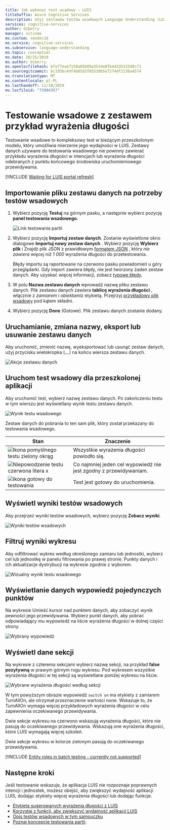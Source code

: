 ```yaml
---
title: Jak wykonać test wsadowy — LUIS
titleSuffix: Azure Cognitive Services
description: Użyj zestawów testów wsadowych Language Understanding (LUIS), aby znaleźć wyrażenia długości z nieprawidłowymi intencjami i jednostkami.
services: cognitive-services
author: diberry
manager: nitinme
ms.custom: seodec18
ms.service: cognitive-services
ms.subservice: language-understanding
ms.topic: conceptual
ms.date: 10/25/2019
ms.author: diberry
ms.openlocfilehash: bfef7eae7158a05b09a3534e8fb44335333d8cf1
ms.sourcegitcommit: bc193bc4df4b85d3f05538b5e7274df2138a4574
ms.translationtype: MT
ms.contentlocale: pl-PL
ms.lasthandoff: 11/10/2019
ms.locfileid: "73904357"
---
```

# <a name="batch-testing-with-a-set-of-example-utterances"></a>Testowanie wsadowe z zestawem przykład wyrażenia długości

 Testowanie wsadowe to kompleksowy test w bieżącym przeszkolonym modelu, który umożliwia mierzenie jego wydajności w LUIS. Zestawy danych używane do testowania wsadowego nie powinny zawierać przykładu wyrażenia długości w intencjach lub wyrażenia długości odebranych z punktu końcowego środowiska uruchomieniowego przewidywania. 

[!INCLUDE [Waiting for LUIS portal refresh](./includes/wait-v3-upgrade.md)]

<a name="batch-testing"></a>

## <a name="import-a-dataset-file-for-batch-testing"></a>Importowanie pliku zestawu danych na potrzeby testów wsadowych

1. Wybierz pozycję **Testuj** na górnym pasku, a następnie wybierz pozycję **panel testowania wsadowego**.

    ![Link testowania partii](./media/luis-how-to-batch-test/batch-testing-link.png)

2. Wybierz pozycję **Importuj zestaw danych**. Zostanie wyświetlone okno dialogowe **Importuj nowy zestaw danych** . Wybierz pozycję **Wybierz plik** i Znajdź plik JSON z prawidłowym [formatem JSON](luis-concept-batch-test.md#batch-file-format) , który *nie zawiera więcej niż 1 000* wyrażenia długości do przetestowania.

    Błędy importu są raportowane na czerwono pasku powiadomień u góry przeglądarki. Gdy import zawiera błędy, nie jest tworzony żaden zestaw danych. Aby uzyskać więcej informacji, zobacz [typowe błędy](luis-concept-batch-test.md#common-errors-importing-a-batch).

3. W polu **Nazwa zestawu danych** wprowadź nazwę pliku zestawu danych. Plik zestawu danych zawiera **tablicę wyrażenia długości** , włącznie z *zamiarem* i *obiektami*z etykietą. Przejrzyj [przykładowy plik wsadowy](luis-concept-batch-test.md#batch-file-format) pod kątem składni. 

4. Wybierz pozycję **Done** (Gotowe). Plik zestawu danych zostanie dodany.

## <a name="run-rename-export-or-delete-dataset"></a>Uruchamianie, zmiana nazwy, eksport lub usuwanie zestawu danych

Aby uruchomić, zmienić nazwę, wyeksportować lub usunąć zestaw danych, użyj przycisku wielokropka (***...***) na końcu wiersza zestawu danych.

![Akcje zestawu danych](./media/luis-how-to-batch-test/batch-testing-options.png)

## <a name="run-a-batch-test-on-your-trained-app"></a>Uruchom test wsadowy dla przeszkolonej aplikacji

Aby uruchomić test, wybierz nazwę zestawu danych. Po zakończeniu testu w tym wierszu jest wyświetlany wynik testu zestawu danych.

![Wynik testu wsadowego](./media/luis-how-to-batch-test/run-test.png)

Zestaw danych do pobrania to ten sam plik, który został przekazany do testowania wsadowego.

|Stan|Znaczenie|
|--|--|
|![Ikona pomyślnego testu zielony okrąg](./media/luis-how-to-batch-test/batch-test-result-green.png)|Wszystkie wyrażenia długości powiodło się.|
|![Niepowodzenie testu czerwona litera x](./media/luis-how-to-batch-test/batch-test-result-red.png)|Co najmniej jeden cel wypowiedź nie jest zgodny z przewidywaniam.|
|![Ikona gotowy do testowania](./media/luis-how-to-batch-test/batch-test-result-blue.png)|Test jest gotowy do uruchomienia.|

<a name="access-batch-test-result-details-in-a-visualized-view"></a>

## <a name="view-batch-test-results"></a>Wyświetl wyniki testów wsadowych 

Aby przejrzeć wyniki testów wsadowych, wybierz pozycję **Zobacz wyniki**.

![Wyniki testów wsadowych](./media/luis-how-to-batch-test/run-test-results.png)

<a name="filter-chart-results-by-intent-or-entity"></a>  

## <a name="filter-chart-results"></a>Filtruj wyniki wykresu

Aby odfiltrować wykres według określonego zamiaru lub jednostki, wybierz cel lub jednostkę w panelu filtrowania po prawej stronie. Punkty danych i ich aktualizacje dystrybucji na wykresie zgodnie z wyborem. 
 
![Wizualny wynik testu wsadowego](./media/luis-how-to-batch-test/filter-by-entity.png) 

## <a name="view-single-point-utterance-data"></a>Wyświetlanie danych wypowiedź pojedynczych punktów

Na wykresie Umieść kursor nad punktem danych, aby zobaczyć wynik pewności jego przewidywania. Wybierz punkt danych, aby pobrać odpowiadający mu wypowiedź na liście wyrażenia długości w dolnej części strony. 

![Wybrany wypowiedź](./media/luis-how-to-batch-test/selected-utterance.png)


<a name="relabel-utterances-and-retrain"></a>
<a name="false-test-results"></a>

## <a name="view-section-data"></a>Wyświetl dane sekcji

Na wykresie z czterema sekcjami wybierz nazwę sekcji, na przykład **false pozytywną** w prawym górnym rogu wykresu. Pod wykresem wszystkie wyrażenia długości w tej sekcji są wyświetlane poniżej wykresu na liście. 

![Wybrane wyrażenia długości według sekcji](./media/luis-how-to-batch-test/selected-utterances-by-section.png)

W tym powyższym obrazie wypowiedź `switch on` ma etykiety z zamiarem TurnAllOn, ale otrzymał przeznaczenie wartości none. Wskazuje to, że TurnAllOn wymaga więcej przykładowych wyrażenia długości w celu zapewnienia oczekiwanego przewidywania. 

Dwie sekcje wykresu na czerwono wskazują wyrażenia długości, które nie pasują do oczekiwanego przewidywania. Wskazują one wyrażenia długości, które LUIS wymagają więcej szkoleń. 

Dwie sekcje wykresu w kolorze zielonym pasują do oczekiwanego przewidywania.

[!INCLUDE [Entity roles in batch testing - currently not supported](../../../includes/cognitive-services-luis-roles-not-supported-in-batch-testing.md)]

## <a name="next-steps"></a>Następne kroki

Jeśli testowanie wskazuje, że aplikacja LUIS nie rozpoznaje poprawnych intencji i jednostek, możesz obejść, aby zwiększyć wydajność aplikacji LUIS, dodając etykiety więcej wyrażenia długości lub dodając funkcje. 

* [Etykieta sugerowanych wyrażenia długości z LUIS](luis-how-to-review-endpoint-utterances.md) 
* [Korzystaj z funkcji, aby zwiększyć wydajność aplikacji LUIS](luis-how-to-add-features.md) 
* [Opis testów wsadowych w tym samouczku](luis-tutorial-batch-testing.md)
* [Poznaj koncepcje testowania partii](luis-concept-batch-test.md).

